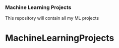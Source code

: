 ### Machine Learning Projects

This repository will contain all my ML projects
# MachineLearningProjects
